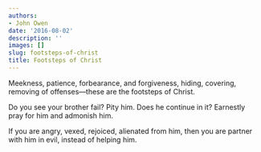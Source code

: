 ```yaml
---
authors:
- John Owen
date: '2016-08-02'
description: ''
images: []
slug: footsteps-of-christ
title: Footsteps of Christ
---
```


Meekness, patience, forbearance, and forgiveness, hiding, covering, removing of offenses—these are the footsteps of Christ.

Do you see your brother fail? Pity him. Does he continue in it? Earnestly pray for him and admonish him.

If you are angry, vexed, rejoiced, alienated from him, then you are partner with him in evil, instead of helping him.